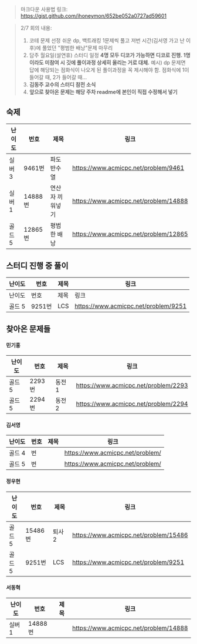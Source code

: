 > 마크다운 사용법 링크: https://gist.github.com/ihoneymon/652be052a0727ad59601

> 2/7 회의 내용:
> 1. 코테 문제 선정
>    쉬운 dp, 백트래킹 1문제씩 풀고 저번 시간(김서영 가고 난 이후)에 풀었던 "평범한 배낭"문제 마무리
> 2. 담주 월요일(설연휴) 스터디 일정
>    **4명 모두 디코가 가능하면 디코로 진행. 1명이라도 미참여 시 깃에 풀이과정 상세히 올리는 거로 대체.**
>    예시) dp 문제면 답에 해당되는 점화식이 나오게 된 풀이과정을 꼭 제시해야 함.
>    점화식에 1이 들어갈 때, 2가 들어갈 때...
> 3. **김동주 교수의 스터디 참전 소식**
> 4. **앞으로 찾아온 문제는 해당 주차 readme에 본인이 직접 수정해서 넣기**

## 숙제
|난이도|번호|제목|링크|
|-|-|-|-|
|실버 3|9461번|파도반수열|https://www.acmicpc.net/problem/9461|
|실버 1|14888번|연산자 끼워넣기|https://www.acmicpc.net/problem/14888|
|골드 5|12865번|평범한 배낭|https://www.acmicpc.net/problem/12865|

## 스터디 진행 중 풀이
|난이도|번호|제목|링크|
|-----|-----|----------|----------------------------------------|
|난이도|번호|제목|링크|
|골드 5|9251번|LCS|https://www.acmicpc.net/problem/9251|


## 찾아온 문제들
#### 민기홍
|난이도|번호|제목|링크|
|-----|-----|---------------------|----------------------------------------|
|골드 5|2293번|동전 1|https://www.acmicpc.net/problem/2293|
|골드 5|2294번|동전 2|https://www.acmicpc.net/problem/2294|

#### 김서영
|난이도|번호|제목|링크|
|-----|-----|---------------------|----------------------------------------|
|골드 4|번||https://www.acmicpc.net/problem/|
|골드 5|번||https://www.acmicpc.net/problem/|

#### 정우현
|난이도|번호|제목|링크|
|-----|-----|---------------------|----------------------------------------|
|골드 5|15486번|퇴사 2|https://www.acmicpc.net/problem/15486|
|골드 5|9251번|LCS|https://www.acmicpc.net/problem/9251|

#### 서동혁
|난이도|번호|제목|링크|
|-----|-----|---------------------|----------------------------------------|
|실버 1|14888번||https://www.acmicpc.net/problem/14888|
